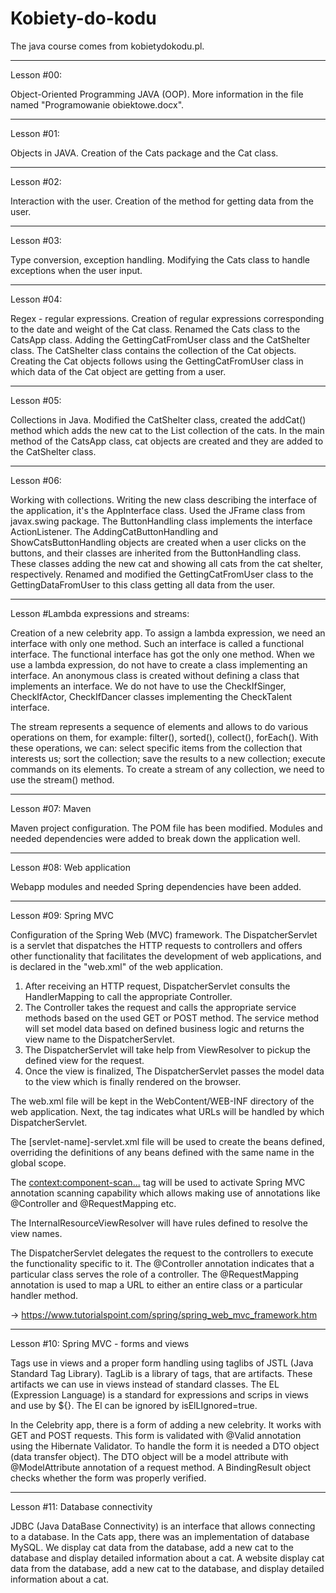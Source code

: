 # Kobiety-do-kodu
The java course comes from kobietydokodu.pl.

_____________________________________________________
Lesson #00:

Object-Oriented Programming JAVA (OOP).
More information in the file named "Programowanie obiektowe.docx".
_____________________________________________________
Lesson #01:

Objects in JAVA.
Creation of the Cats package and the Cat class.
_____________________________________________________
Lesson #02:

Interaction with the user.
Creation of the method for getting data from the user.
_____________________________________________________
Lesson #03:

Type conversion, exception handling. 
Modifying the Cats class to handle exceptions when the user input. 
_____________________________________________________
Lesson #04:

Regex - regular expressions. 
Creation of regular expressions corresponding to the date and weight of the Cat class. 
Renamed the Cats class to the CatsApp class. Adding the GettingCatFromUser class and the CatShelter class. 
The CatShelter class contains the collection of the Cat objects. Creating the Cat objects follows using the GettingCatFromUser class in which data of the Cat object are getting from a user.  
_____________________________________________________
Lesson #05:

Collections in Java. 
Modified the CatShelter class, created the addCat() method which adds the new cat to the List collection of the cats. In the main method of the CatsApp class, cat objects are created and they are added to the CatShelter class. 
_____________________________________________________
Lesson #06:

Working with collections. 
Writing the new class describing the interface of the application, it's the AppInterface class. Used the JFrame class from javax.swing package. 
The ButtonHandling class implements the interface ActionListener. The AddingCatButtonHandling and ShowCatsButtonHandling objects are created when a user clicks on the buttons, and their classes are inherited from the ButtonHandling class. These classes adding the new cat and showing all cats from the cat shelter, respectively. 
Renamed and modified the GettingCatFromUser class to the GettingDataFromUser to this class getting all data from the user. 
_____________________________________________________
Lesson #Lambda expressions and streams:

Creation of a new celebrity app.
To assign a lambda expression, we need an interface with only one method. Such an interface is called a functional interface. 
The functional interface has got the only one method. 
When we use a lambda expression, do not have to create a class implementing an interface.
An anonymous class is created without defining a class that implements an interface. We do not have to use the CheckIfSinger, CheckIfActor, CheckIfDancer classes implementing the CheckTalent interface. 

The stream represents a sequence of elements and allows to do various operations on them, for example: filter(), sorted(), collect(), forEach(). With these operations, we can: 
select specific items from the collection that interests us; 
sort the collection; 
save the results to a new collection; 
execute commands on its elements. 
To create a stream of any collection, we need to use the stream() method.
_____________________________________________________
Lesson #07: Maven

Maven project configuration. 
The POM file has been modified. 
Modules and needed dependencies were added to break down the application well.

_____________________________________________________
Lesson #08: Web application

Webapp modules and needed Spring dependencies have been added. 

_____________________________________________________
Lesson #09: Spring MVC

Configuration of the Spring Web (MVC) framework. The DispatcherServlet is a servlet that dispatches the HTTP requests to controllers and offers other functionality that facilitates the development of web applications, and is declared in the "web.xml" of the web application. 

1. After receiving an HTTP request, DispatcherServlet consults the HandlerMapping to call the appropriate Controller. 
2. The Controller takes the request and calls the appropriate service methods based on the used GET or POST method. The service method will set model data based on defined business logic and returns the view name to the DispatcherServlet. 
3. The DispatcherServlet will take help from ViewResolver to pickup the defined view for the request. 
4. Once the view is finalized, The DispatcherServlet passes the model data to the view which is finally rendered on the browser. 

The web.xml file will be kept in the WebContent/WEB-INF directory of the web application. 
Next, the <servlet-mapping> tag indicates what URLs will be handled by which DispatcherServlet. 

The [servlet-name]-servlet.xml file will be used to create the beans defined, overriding the definitions of any beans defined with the same name in the global scope.

The <context:component-scan...> tag will be used to activate Spring MVC annotation scanning capability which allows making use of annotations like @Controller and @RequestMapping etc.

The InternalResourceViewResolver will have rules defined to resolve the view names. 

The DispatcherServlet delegates the request to the controllers to execute the functionality specific to it. The @Controller annotation indicates that a particular class serves the role of a controller. The @RequestMapping annotation is used to map a URL to either an entire class or a particular handler method.

-> https://www.tutorialspoint.com/spring/spring_web_mvc_framework.htm

_____________________________________________________
Lesson #10: Spring MVC - forms and views

Tags use in views and a proper form handling using taglibs of JSTL (Java Standard Tag Library). 
TagLib is a library of tags, that are artifacts. These artifacts we can use in views instead of standard classes. 
The EL (Expression Language) is a standard for expressions and scrips in views and use by ${}. The El can be ignored by isElLIgnored=true.

In the Celebrity app, there is a form of adding a new celebrity. It works with GET and POST requests. This form is validated with @Valid annotation using the Hibernate Validator. To handle the form it is needed a DTO object (data transfer object). The DTO object will be a model attribute with @ModelAttribute annotation of a request method. A BindingResult object checks whether the form was properly verified.

_____________________________________________________
Lesson #11: Database connectivity 

JDBC (Java DataBase Connectivity) is an interface that allows connecting to a database. 
In the Cats app, there was an implementation of database MySQL. We display cat data from the database, add a new cat to the database and display detailed information about a cat. 
A website display cat data from the database, add a new cat to the database, and display detailed information about a cat.